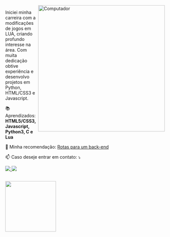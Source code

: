<img src="https://raw.githubusercontent.com/MicaelliMedeiros/micaellimedeiros/master/image/computer-illustration.png" min-width="400px" max-width="400px" width="400px" align="right" alt="Computador">

<p align="left"> 
  Iniciei minha carreira com a modificações de jogos em LUA, criando profundo interesse na área.
  Com muita dedicação obtive experiência e desenvolvo projetos em Python, HTML/CSS3 e Javascript.
</p>

<p align="left">
  📚 Aprendizados: <strong>HTML5/CSS3, Javascript, Python3, C e Lua</strong>
</p>

<p align="left">

  📌 Minha recomendação: [Rotas para um back-end](https://github.com/iaZe/Estudos)
  
</p>


<p align="left">
  📫 Caso deseje entrar em contato: ⤵️
</p>

<p align="left">
  <a href="#" alt="Gmail">
    <img src="https://img.shields.io/badge/-Gmail-FF0000?style=flat-square&labelColor=FF0000&logo=gmail&logoColor=white&link=mailto:nieltvrs@gmail.com" />
  </a>
  <a href="http://www.linkedin.com/in/nieltvrs" alt="Linkedin">
    <img src="https://img.shields.io/badge/-Linkedin-190b6c?style=flat-square&logo=Linkedin&logoColor=white"/>
  </a>
</p>

##

<div style="display: inline_block">
  <a href="https://github.com/iaZe"></a>
  <img height="160em" src="https://github-readme-stats.vercel.app/api/top-langs/?username=iaZe&layout=compact&count_private=true&langs_count=8&theme=midnight-purple"/>
</div>
